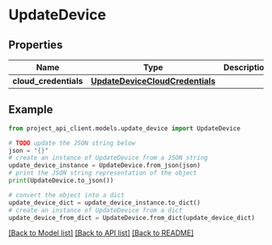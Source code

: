 # UpdateDevice


## Properties

Name | Type | Description | Notes
------------ | ------------- | ------------- | -------------
**cloud_credentials** | [**UpdateDeviceCloudCredentials**](UpdateDeviceCloudCredentials.md) |  | [optional] 

## Example

```python
from project_api_client.models.update_device import UpdateDevice

# TODO update the JSON string below
json = "{}"
# create an instance of UpdateDevice from a JSON string
update_device_instance = UpdateDevice.from_json(json)
# print the JSON string representation of the object
print(UpdateDevice.to_json())

# convert the object into a dict
update_device_dict = update_device_instance.to_dict()
# create an instance of UpdateDevice from a dict
update_device_from_dict = UpdateDevice.from_dict(update_device_dict)
```
[[Back to Model list]](../README.md#documentation-for-models) [[Back to API list]](../README.md#documentation-for-api-endpoints) [[Back to README]](../README.md)


